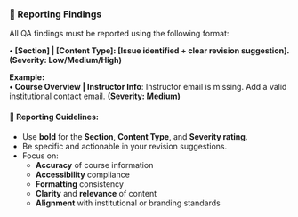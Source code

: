 ### 📝 Reporting Findings

All QA findings must be reported using the following format:

**• [Section] | [Content Type]: [Issue identified + clear revision suggestion]. (Severity: Low/Medium/High)**

**Example:**  
**• Course Overview | Instructor Info**: Instructor email is missing. Add a valid institutional contact email. **(Severity: Medium)**

#### 📌 Reporting Guidelines:
- Use **bold** for the **Section**, **Content Type**, and **Severity rating**.
- Be specific and actionable in your revision suggestions.
- Focus on:
  - **Accuracy** of course information
  - **Accessibility** compliance
  - **Formatting** consistency
  - **Clarity** and **relevance** of content
  - **Alignment** with institutional or branding standards